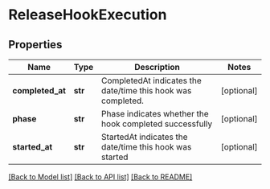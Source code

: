 # ReleaseHookExecution

## Properties
Name | Type | Description | Notes
------------ | ------------- | ------------- | -------------
**completed_at** | **str** | CompletedAt indicates the date/time this hook was completed. | [optional] 
**phase** | **str** | Phase indicates whether the hook completed successfully | [optional] 
**started_at** | **str** | StartedAt indicates the date/time this hook was started | [optional] 

[[Back to Model list]](../README.md#documentation-for-models) [[Back to API list]](../README.md#documentation-for-api-endpoints) [[Back to README]](../README.md)


